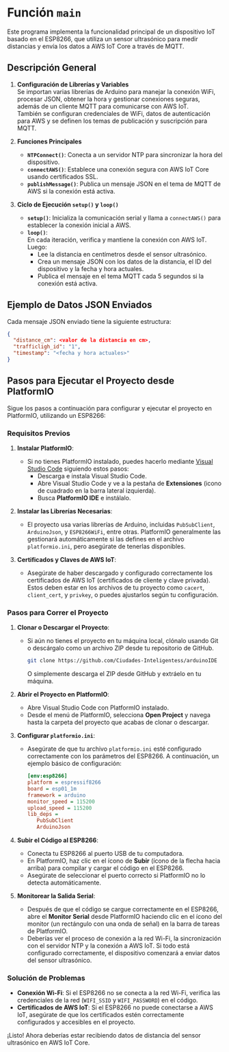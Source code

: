 # Función `main`

Este programa implementa la funcionalidad principal de un dispositivo IoT basado en el ESP8266, que utiliza un sensor ultrasónico para medir distancias y envía los datos a AWS IoT Core a través de MQTT.

## Descripción General

1. **Configuración de Librerías y Variables**  
   Se importan varias librerías de Arduino para manejar la conexión WiFi, procesar JSON, obtener la hora y gestionar conexiones seguras, además de un cliente MQTT para comunicarse con AWS IoT.  
   También se configuran credenciales de WiFi, datos de autenticación para AWS y se definen los temas de publicación y suscripción para MQTT.

2. **Funciones Principales**  
   - **`NTPConnect()`**: Conecta a un servidor NTP para sincronizar la hora del dispositivo.
   - **`connectAWS()`**: Establece una conexión segura con AWS IoT Core usando certificados SSL.
   - **`publishMessage()`**: Publica un mensaje JSON en el tema de MQTT de AWS si la conexión está activa.

3. **Ciclo de Ejecución `setup()` y `loop()`**  
   - **`setup()`**: Inicializa la comunicación serial y llama a `connectAWS()` para establecer la conexión inicial a AWS.
   - **`loop()`**:  
      En cada iteración, verifica y mantiene la conexión con AWS IoT. Luego:
      - Lee la distancia en centímetros desde el sensor ultrasónico.
      - Crea un mensaje JSON con los datos de la distancia, el ID del dispositivo y la fecha y hora actuales.
      - Publica el mensaje en el tema MQTT cada 5 segundos si la conexión está activa.

## Ejemplo de Datos JSON Enviados

Cada mensaje JSON enviado tiene la siguiente estructura:
```json
{
  "distance_cm": <valor de la distancia en cm>,
  "trafficligh_id": "1",
  "timestamp": "<fecha y hora actuales>"
}

```
## Pasos para Ejecutar el Proyecto desde PlatformIO

Sigue los pasos a continuación para configurar y ejecutar el proyecto en PlatformIO, utilizando un ESP8266:

### Requisitos Previos

1. **Instalar PlatformIO**:
   - Si no tienes PlatformIO instalado, puedes hacerlo mediante [Visual Studio Code](https://code.visualstudio.com/) siguiendo estos pasos:
     - Descarga e instala Visual Studio Code.
     - Abre Visual Studio Code y ve a la pestaña de **Extensiones** (icono de cuadrado en la barra lateral izquierda).
     - Busca **PlatformIO IDE** e instálalo.

2. **Instalar las Librerías Necesarias**:
   - El proyecto usa varias librerías de Arduino, incluidas `PubSubClient`, `ArduinoJson`, y `ESP8266WiFi`, entre otras. PlatformIO generalmente las gestionará automáticamente si las defines en el archivo `platformio.ini`, pero asegúrate de tenerlas disponibles.
   
3. **Certificados y Claves de AWS IoT**:
   - Asegúrate de haber descargado y configurado correctamente los certificados de AWS IoT (certificados de cliente y clave privada). Estos deben estar en los archivos de tu proyecto como `cacert`, `client_cert`, y `privkey`, o puedes ajustarlos según tu configuración.

### Pasos para Correr el Proyecto

1. **Clonar o Descargar el Proyecto**:
   - Si aún no tienes el proyecto en tu máquina local, clónalo usando Git o descárgalo como un archivo ZIP desde tu repositorio de GitHub.
     ```bash
     git clone https://github.com/Ciudades-Inteligentess/arduinoIDE
     ```
     O simplemente descarga el ZIP desde GitHub y extráelo en tu máquina.

2. **Abrir el Proyecto en PlatformIO**:
   - Abre Visual Studio Code con PlatformIO instalado.
   - Desde el menú de PlatformIO, selecciona **Open Project** y navega hasta la carpeta del proyecto que acabas de clonar o descargar.

3. **Configurar `platformio.ini`**:
   - Asegúrate de que tu archivo `platformio.ini` esté configurado correctamente con los parámetros del ESP8266. A continuación, un ejemplo básico de configuración:
     ```ini
     [env:esp8266]
     platform = espressif8266
     board = esp01_1m
     framework = arduino
     monitor_speed = 115200
     upload_speed = 115200
     lib_deps = 
        PubSubClient
        ArduinoJson
     ```

4. **Subir el Código al ESP8266**:
   - Conecta tu ESP8266 al puerto USB de tu computadora.
   - En PlatformIO, haz clic en el ícono de **Subir** (ícono de la flecha hacia arriba) para compilar y cargar el código en el ESP8266.
   - Asegúrate de seleccionar el puerto correcto si PlatformIO no lo detecta automáticamente.

5. **Monitorear la Salida Serial**:
   - Después de que el código se cargue correctamente en el ESP8266, abre el **Monitor Serial** desde PlatformIO haciendo clic en el ícono del monitor (un rectángulo con una onda de señal) en la barra de tareas de PlatformIO.
   - Deberías ver el proceso de conexión a la red Wi-Fi, la sincronización con el servidor NTP y la conexión a AWS IoT. Si todo está configurado correctamente, el dispositivo comenzará a enviar datos del sensor ultrasónico.

### Solución de Problemas

- **Conexión Wi-Fi**: Si el ESP8266 no se conecta a la red Wi-Fi, verifica las credenciales de la red (`WIFI_SSID` y `WIFI_PASSWORD`) en el código.
- **Certificados de AWS IoT**: Si el ESP8266 no puede conectarse a AWS IoT, asegúrate de que los certificados estén correctamente configurados y accesibles en el proyecto.

¡Listo! Ahora deberías estar recibiendo datos de distancia del sensor ultrasónico en AWS IoT Core.